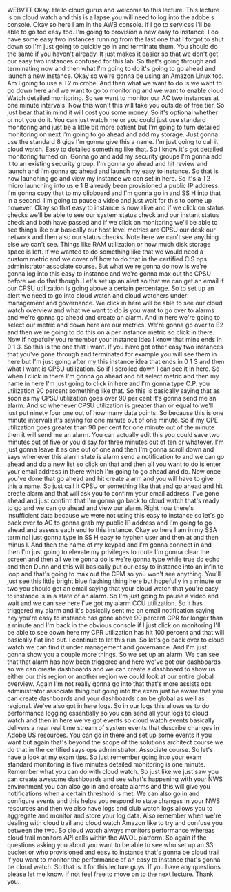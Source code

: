  
 WEBVTT 
 Okay. 
 Hello cloud gurus and welcome to this lecture. 
 This lecture is on cloud watch and this is a lapse you will need to log into the adobe s console. 
 Okay so here I am in the AWB console. 
 If I go to services I'll be able to go too easy too. 
 I'm going to provision a new easy to instance. 
 I do have some easy two instances running from the last one that I forgot to shut down so I'm just going 
 to quickly go in and terminate them. 
 You should do the same if you haven't already. 
 It just makes it easier so that we don't get our easy two instances confused for this lab. 
 So that's going through and terminating now and then what I'm going to do it's going to go ahead and 
 launch a new instance. 
 Okay so we're gonna be using an Amazon Linux too. 
 Am I going to use a T2 microbe. 
 And then what we want to do is we want to go down here and we want to go to monitoring and we want to 
 enable cloud Watch detailed monitoring. 
 So we want to monitor our AC two instances at one minute intervals. 
 Now this won't this will take you outside of free tier. 
 So just bear that in mind it will cost you some money. 
 So it's optional whether or not you do it. 
 You can just watch me or you could just use standard monitoring and just be a little bit more patient 
 but I'm going to turn detailed monitoring on next I'm going to go ahead and add my storage. 
 Just gonna use the standard 8 gigs I'm gonna give this a name. 
 I'm just going to call it cloud watch. 
 Easy to detailed something like that. 
 So I know it's got detailed monitoring turned on. 
 Gonna go and add my security groups I'm gonna add it to an existing security group. 
 I'm gonna go ahead and hit review and launch and I'm gonna go ahead and launch my easy to instance. 
 So that is now launching go and view my instance we can set in here. 
 So it's a T2 micro launching into us e 1 B already been provisioned a public IP address. 
 I'm gonna copy that to my clipboard and I'm gonna go in and SS H into that in a second. 
 I'm going to pause a video and just wait for this to come up however. 
 Okay so that easy to instance is now alive and if we click on status checks we'll be able to see our 
 system status check and our instant status check and both have passed and if we click on monitoring 
 we'll be able to see things like our basically our host level metrics are CPSU our desk our network 
 and then also our status checks. 
 Note here we can't see anything else we can't see. 
 Things like RAM utilization or how much disk storage space is left. 
 If we wanted to do something like that we would need a custom metric and we cover off how to do that 
 in the certified CIS ops administrator associate course. 
 But what we're gonna do now is we're gonna log into this easy to instance and we're gonna max out the 
 CPSU before we do that though. 
 Let's set up an alert so that we can get an email if our CPSU utilization is going above a certain percentage. 
 So to set up an alert we need to go into cloud watch and cloud watchers under management and governance. 
 We click in here will be able to see our cloud watch overview and what we want to do is you want to 
 go over to alarms and we're gonna go ahead and create an alarm. 
 And in here we're going to select our metric and down here are our metrics. 
 We're gonna go over to E2 and then we're going to do this on a per instance metric so click in there. 
 Now if hopefully you remember your instance idea I know that mine ends in 0 1 3. 
 So this is the one that I want. 
 If you have got other easy two instances that you've gone through and terminated for example you will 
 see them in here but I'm just going after my this instance idea that ends in 0 1 3 and then what I want 
 is CPSU utilization. 
 So if I scrolled down I can see it in here. 
 So when I click in there I'm gonna go ahead and hit select metric and then my name in here I'm just 
 going to click in here and I'm gonna type C.P. you utilization 90 percent something like that. 
 So this is basically saying that as soon as my CPSU utilization goes over 90 per cent it's gonna send 
 me an alarm. 
 And so whenever CPSU utilization is greater than or equal to we'll just put ninety four one out of how 
 many data points. 
 So because this is one minute intervals it's saying for one minute out of one minute. 
 So if my CPE utilization goes greater than 90 per cent for one minute out of the minute then it will 
 send me an alarm. 
 You can actually edit this you could save two minutes out of five or you'd say for three minutes out 
 of ten or whatever. 
 I'm just gonna leave it as one out of one and then I'm gonna scroll down and says whenever this alarm 
 state is alarm send a notification to and we can go ahead and do a new list so click on that and then 
 all you want to do is enter your email address in there which I'm going to go ahead and do. 
 Now once you've done that go ahead and hit create alarm and you will have to give this a name. 
 So just call it CPSU or something like that and go ahead and hit create alarm and that will ask you 
 to confirm your email address. 
 I've gone ahead and just confirm that I'm gonna go back to cloud watch that's ready to go and we can 
 go ahead and view our alarm. 
 Right now there's insufficient data because we were not using this easy to instance so let's go back 
 over to AC to gonna grab my public IP address and I'm going to go ahead and assess each end to this 
 instance. 
 Okay so here I am in my SSA terminal just gonna type in SS H easy to hyphen user and then at and then 
 minus I. 
 And then the name of my keypad and I'm gonna connect in and then I'm just going to elevate my privileges 
 to route I'm gonna clear the screen and then all we're gonna do is we're gonna type while true do echo 
 and then Dunn and this will basically put our easy to instance into an infinite loop and that's going 
 to max out the CPM so you won't see anything. 
 You'll just see this little bright blue flashing thing here but hopefully in a minute or two you should 
 get an email saying that your cloud watch that you're easy to instance is in a state of an alarm. 
 So I'm just going to pause a video and wait and we can see here I've got my alarm CCU utilization. 
 So it has triggered my alarm and it's basically sent me an email notification saying hey you're easy 
 to instance has gone above 90 percent CPR for longer than a minute and I'm back in the obvious console 
 if I just click on monitoring I'll be able to see down here my CPR utilization has hit 100 percent and 
 that will basically flat line out. 
 I continue to let this run. 
 So let's go back over to cloud watch we can find it under management and governance. 
 And I'm just gonna show you a couple more things. 
 So we set up an alarm. 
 We can see that that alarm has now been triggered and here we've got our dashboards so we can create 
 dashboards and we can create a dashboard to show us either our this region or another region we could 
 look at our entire global overview. 
 Again I'm not really gonna go into that that's more assists ops administrator associate thing but going 
 into the exam just be aware that you can create dashboards and your dashboards can be global as well 
 as regional. 
 We've also got in here logs. 
 So in our logs this allows us to do performance logging essentially so you can send all your logs to 
 cloud watch and then in here we've got events so cloud watch events basically delivers a near real time 
 stream of system events that describe changes in Adobe US resources. 
 You can go in there and set up some events if you want but again that's beyond the scope of the solutions 
 architect course we do that in the certified says ops administrator. 
 Associate course. 
 So let's have a look at my exam tips. 
 So just remember going into your exam standard monitoring is five minutes detailed monitoring is one 
 minute. 
 Remember what you can do with cloud watch. 
 So just like we just saw you can create awesome dashboards and see what's happening with your NWS environment 
 you can also go in and create alarms and this will give you notifications when a certain threshold is 
 met. 
 We can also go in and configure events and this helps you respond to state changes in your NWS resources 
 and then we also have logs and club watch logs allows you to aggregate and monitor and store your log 
 data. 
 Also remember when we're dealing with cloud trail and cloud watch Amazon like to try and confuse you 
 between the two. 
 So cloud watch always monitors performance whereas cloud trail monitors API calls within the AWOL platform. 
 So again if the questions asking you about you want to be able to see who set up an S3 bucket or who 
 provisioned and easy to instance that's gonna be cloud trail if you want to monitor the performance 
 of an easy to instance that's gonna be cloud watch. 
 So that is it for this lecture guys. 
 If you have any questions please let me know. 
 If not feel free to move on to the next lecture. 
 Thank you.